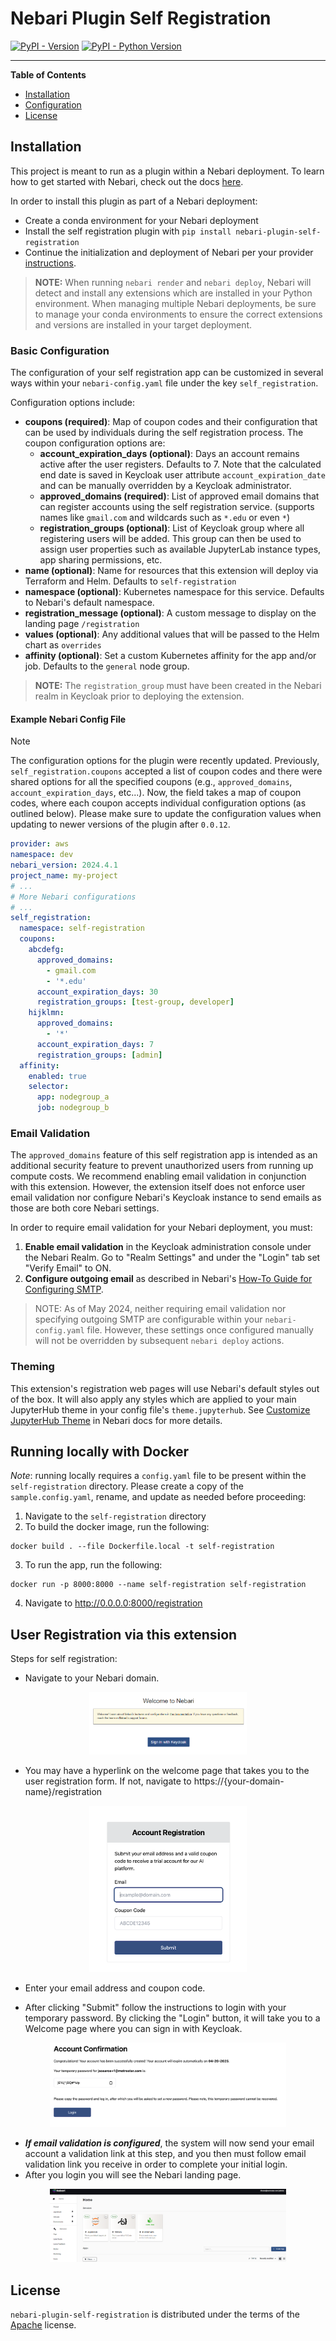 # Nebari Plugin Self Registration

[![PyPI - Version](https://img.shields.io/pypi/v/nebari-plugin-self-registration.svg)](https://pypi.org/project/nebari-plugin-self-registration)
[![PyPI - Python Version](https://img.shields.io/pypi/pyversions/nebari-plugin-self-registration.svg)](https://pypi.org/project/nebari-plugin-self-registration)

---

**Table of Contents**

- [Installation](#installation)
- [Configuration](#configuration)
- [License](#license)

## Installation
This project is meant to run as a plugin within a Nebari deployment. To learn how to get started with Nebari, check out the docs [here](https://www.nebari.dev/docs/welcome).

In order to install this plugin as part of a Nebari deployment:
- Create a conda environment for your Nebari deployment
- Install the self registration plugin with `pip install nebari-plugin-self-registration`
- Continue the initialization and deployment of Nebari per your provider [instructions](https://www.nebari.dev/docs/explanations/provider-configuration).

> **NOTE:** When running `nebari render` and `nebari deploy`, Nebari will detect and install any extensions which are installed in your Python environment.  When managing multiple Nebari deployments, be sure to manage your conda environments to ensure the correct extensions and versions are installed in your target deployment.


### Basic Configuration
The configuration of your self registration app can be customized in several ways within your `nebari-config.yaml` file under the key `self_registration`.

Configuration options include:

- **coupons (required)**: Map of coupon codes and their configuration that can be used by individuals during the self registration process. The coupon configuration options are:
  - **account_expiration_days (optional)**: Days an account remains active after the user registers.  Defaults to 7.  Note that the calculated end date is saved in Keycloak user attribute `account_expiration_date` and can be manually overridden by a Keycloak administrator.
  - **approved_domains (required)**: List of approved email domains that can register accounts using the self registration service.  (supports names like `gmail.com` and wildcards such as `*.edu` or even `*`)
  - **registration_groups (optional)**: List of Keycloak group where all registering users will be added.  This group can then be used to assign user properties such as available JupyterLab instance types, app sharing permissions, etc.
- **name (optional)**: Name for resources that this extension will deploy via Terraform and Helm.  Defaults to `self-registration`
- **namespace (optional)**: Kubernetes namespace for this service.  Defaults to Nebari's default namespace.
- **registration_message (optional)**: A custom message to display on the landing page `/registration`
- **values (optional)**: Any additional values that will be passed to the Helm chart as `overrides`
- **affinity (optional)**: Set a custom Kubernetes affinity for the app and/or job.  Defaults to the `general` node group.


> **NOTE:** The `registration_group` must have been created in the Nebari realm in Keycloak prior to deploying the extension.

#### Example Nebari Config File

> [!NOTE]
> The configuration options for the plugin were recently updated. Previously, `self_registration.coupons` accepted a list of coupon codes and there were shared options for all the specified coupons (e.g., `approved_domains`, `account_expiration_days`, etc...). Now, the field takes a map of coupon codes, where each coupon accepts individual configuration options (as outlined below). Please make sure to update the configuration values when updating to newer versions of the plugin after `0.0.12`.

```yaml
provider: aws
namespace: dev
nebari_version: 2024.4.1
project_name: my-project
# ...
# More Nebari configurations
# ...
self_registration:
  namespace: self-registration
  coupons:
    abcdefg:
      approved_domains:
        - gmail.com
        - '*.edu'
      account_expiration_days: 30
      registration_groups: [test-group, developer]
    hijklmn:
      approved_domains:
        - '*'
      account_expiration_days: 7
      registration_groups: [admin]
  affinity:
    enabled: true
    selector:
      app: nodegroup_a
      job: nodegroup_b
```

### Email Validation

The `approved_domains` feature of this self registration app is intended as an additional security feature to prevent unauthorized users from running up compute costs.  We recommend enabling email validation in conjunction with this extension. However, the extension itself does not enforce user email validation nor configure Nebari's Keycloak instance to send emails as those are both core Nebari settings.

In order to require email validation for your Nebari deployment, you must:

1) **Enable email validation** in the Keycloak administration console under the Nebari Realm.  Go to "Realm Settings" and under the "Login" tab set "Verify Email" to ON.
2) **Configure outgoing email** as described in Nebari's [How-To Guide for Configuring SMTP](https://www.nebari.dev/docs/how-tos/configuring-smtp).

> NOTE: As of May 2024, neither requiring email validation nor specifying outgoing SMTP are configurable within your `nebari-config.yaml` file.  However, these settings once configured manually will not be overridden by subsequent `nebari deploy` actions.

### Theming

This extension's registration web pages will use Nebari's default styles out of the box.  It will also apply any styles which are applied to your main JupyterHub theme in your config file's `theme.jupyterhub`.  See [Customize JupyterHub Theme](https://www.nebari.dev/docs/explanations/customize-themes/) in Nebari docs for more details.

## Running locally with Docker

_Note_: running locally requires a `config.yaml` file to be present within the `self-registration` directory. Please create a copy of the `sample.config.yaml`, rename, and update as needed before proceeding:

1. Navigate to the `self-registration` directory
2. To build the docker image, run the following:

```
docker build . --file Dockerfile.local -t self-registration
```

3. To run the app, run the following:

```
docker run -p 8000:8000 --name self-registration self-registration
```

4. Navigate to http://0.0.0.0:8000/registration

## User Registration via this extension

Steps for self registration:

- Navigate to your Nebari domain.

<p align="center">
<picture>
  <source media="(prefers-color-scheme: light)" srcset="https://raw.githubusercontent.com/MetroStar/nebari-self-registration/main/images/welcome-nebari.png">
  <source media="(prefers-color-scheme: dark)" srcset="https://raw.githubusercontent.com/MetroStar/nebari-self-registration/main/images/welcome-nebari.png">
  <img alt="Nebari welcome screen." src="https://raw.githubusercontent.com/MetroStar/nebari-self-registration/main/images/welcome-nebari.png" width="50%"/>
</picture>
</p>

- You may have a hyperlink on the welcome page that takes you to the user registration form. If not, navigate to https://{your-domain-name}/registration

<p align="center">
<picture>
  <source media="(prefers-color-scheme: light)" srcset="https://raw.githubusercontent.com/MetroStar/nebari-self-registration/main/images/account-register.png">
  <source media="(prefers-color-scheme: dark)" srcset="https://raw.githubusercontent.com/MetroStar/nebari-self-registration/main/images/account-register.png">
  <img alt="Account registration screen." src="https://raw.githubusercontent.com/MetroStar/nebari-self-registration/main/images/account-register.png" width="50%"/>
</picture>
</p>

- Enter your email address and coupon code.

- After clicking "Submit" follow the instructions to login with your temporary password. By clicking the "Login" button, it will take you to a Welcome page where you can sign in with Keycloak.

<p align="center">
<picture>
  <source media="(prefers-color-scheme: light)" srcset="https://raw.githubusercontent.com/MetroStar/nebari-self-registration/main/images/account-confirm.png">
  <source media="(prefers-color-scheme: dark)" srcset="https://raw.githubusercontent.com/MetroStar/nebari-self-registration/main/images/account-confirm.png">
  <img alt="Account confirmation screen" src="https://raw.githubusercontent.com/MetroStar/nebari-self-registration/main/images/account-confirm.png" width="75%"/>
</picture>
</p>

- ***If email validation is configured***, the system will now send your email account a validation link at this step, and you then must follow email validation link you receive in order to complete your initial login.
- After you login you will see the Nebari landing page.

<p align="center">
<picture>
  <source media="(prefers-color-scheme: light)" srcset="https://raw.githubusercontent.com/MetroStar/nebari-self-registration/main/images/nebari-splash.png">
  <source media="(prefers-color-scheme: dark)" srcset="https://raw.githubusercontent.com/MetroStar/nebari-self-registration/main/images/nebari-splash.png">
  <img alt="Nebari splash page." src="https://raw.githubusercontent.com/MetroStar/nebari-self-registration/main/images/nebari-splash.png" width="75%"/>
</picture>
</p>

## License

`nebari-plugin-self-registration` is distributed under the terms of the [Apache](./LICENSE.md) license.
